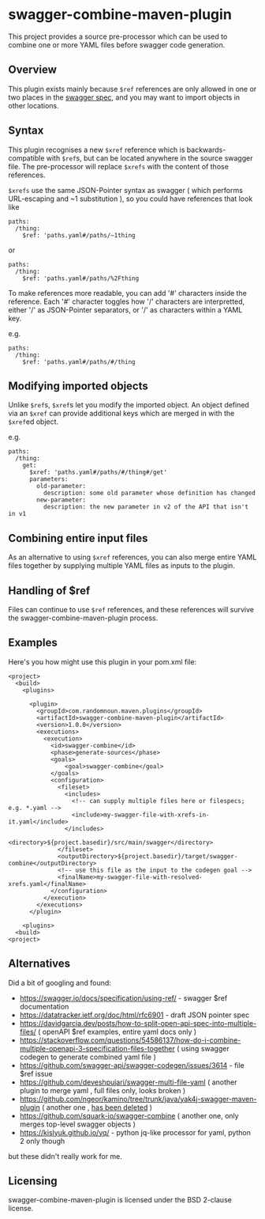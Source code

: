 # swagger-combine-maven-plugin

This project provides a source pre-processor which can be used to combine one or more YAML files before swagger code generation.

## Overview

This plugin exists mainly because `$ref` references are only allowed in one or two places in the [swagger spec](https://swagger.io/docs/specification/using-ref/), and you may want to import objects in other locations.

## Syntax

This plugin recognises a new `$xref` reference which is backwards-compatible with `$ref`s, but can be located anywhere in the source swagger file. 
The pre-processor will replace `$xrefs` with the content of those references. 

`$xrefs` use the same JSON-Pointer syntax as swagger ( which performs URL-escaping and ~1 substitution ), so you could have references that look like

    paths:
      /thing:
        $ref: 'paths.yaml#/paths/~1thing
    
or

    paths:
      /thing:
        $ref: 'paths.yaml#/paths/%2Fthing
    
To make references more readable, you can add '#' characters inside the reference. Each '#' character toggles how '/' characters are interpretted, either '/' as JSON-Pointer separators,
or '/' as characters within a YAML key.

e.g.

    paths:
      /thing:
        $ref: 'paths.yaml#/paths/#/thing

## Modifying imported objects

Unlike `$ref`s, `$xref`s let you modify the imported object. An object defined via an `$xref` can provide additional keys which are merged in with the `$xref`ed object.

e.g.

    paths:
      /thing:
        get:
          $xref: 'paths.yaml#/paths/#/thing#/get'
          parameters:
            old-parameter:
              description: some old parameter whose definition has changed
            new-parameter: 
              description: the new parameter in v2 of the API that isn't in v1

## Combining entire input files

As an alternative to using `$xref` references, you can also merge entire YAML files together by supplying multiple YAML files as inputs to the plugin.

## Handling of $ref

Files can continue to use `$ref` references, and these references will survive the swagger-combine-maven-plugin process.

## Examples

Here's you how might use this plugin in your pom.xml file:

    <project>
      <build>
        <plugins>
    
          <plugin>
            <groupId>com.randomnoun.maven.plugins</groupId>
            <artifactId>swagger-combine-maven-plugin</artifactId>
            <version>1.0.0</version>
            <executions>
              <execution>
                <id>swagger-combine</id>
                <phase>generate-sources</phase>
                <goals>
                    <goal>swagger-combine</goal>
                </goals>
                <configuration>
                  <fileset>
                    <includes>
                      <!-- can supply multiple files here or filespecs; e.g. *.yaml -->
                      <include>my-swagger-file-with-xrefs-in-it.yaml</include>
                    </includes>
                    <directory>${project.basedir}/src/main/swagger</directory>
                  </fileset>
                  <outputDirectory>${project.basedir}/target/swagger-combine</outputDirectory>
                  <!-- use this file as the input to the codegen goal -->
                  <finalName>my-swagger-file-with-resolved-xrefs.yaml</finalName>
                </configuration>
              </execution>
            </executions>
          </plugin>
                
        <plugins>
      <build>
    <project>
            

## Alternatives

Did a bit of googling and found:

* https://swagger.io/docs/specification/using-ref/ - swagger $ref documentation
* https://datatracker.ietf.org/doc/html/rfc6901 - draft JSON pointer spec
* https://davidgarcia.dev/posts/how-to-split-open-api-spec-into-multiple-files/ ( openAPI $ref examples, entire yaml docs only )
* https://stackoverflow.com/questions/54586137/how-do-i-combine-multiple-openapi-3-specification-files-together ( using swagger codegen to generate combined yaml file )
* https://github.com/swagger-api/swagger-codegen/issues/3614 - file $ref issue
* https://github.com/deveshpujari/swagger-multi-file-yaml ( another plugin to merge yaml , full files only, looks broken )
* https://github.com/ngeor/kamino/tree/trunk/java/yak4j-swagger-maven-plugin ( another one , [has been deleted](https://github.com/ngeor/kamino/search?q=yak4j-swagger-maven-plugin&type=commits) )
* https://github.com/squark-io/swagger-combine ( another one, only merges top-level swagger objects )
* https://kislyuk.github.io/yq/ - python jq-like processor for yaml, python 2 only though

but these didn't really work for me.

## Licensing

swagger-combine-maven-plugin is licensed under the BSD 2-clause license.


